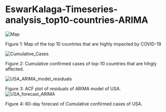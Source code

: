 # EswarKalaga-Timeseries-analysis_top10-countries-ARIMA
![Map](https://user-images.githubusercontent.com/49823170/132141051-56410e89-2bd7-4316-b73e-a55a702dc59b.JPG)

Figure 1: Map of the top 10 countries that are highly impacted by COVID-19

![Cumulative_Cases](https://user-images.githubusercontent.com/49823170/132141064-fd98f153-6b14-44f2-a83a-a8afb3e7fe2d.png)

Figure 2: Cumulative confirmed cases of top-10 countries that are hihgly affected.

![USA_ARIMA_model_residuals](https://user-images.githubusercontent.com/49823170/132141071-0e536020-175d-4002-b5ad-03a5faa8e218.png)

Figure 3: ACF plot of residuals of ARIMA model of USA. 
![USA_forecast_ARIMA](https://user-images.githubusercontent.com/49823170/132141073-19781289-6085-40e0-83e1-0849b02d3ca6.png)

Figure 4: 60-day forecast of Cumulative confirmed cases of USA.


